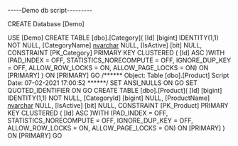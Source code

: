 -----Demo db script---------


CREATE Database [Demo]

USE [Demo]
CREATE TABLE [dbo].[Category](
	[Id] [bigint] IDENTITY(1,1) NOT NULL,
	[CategoryName] [nvarchar](50) NULL,
	[IsActive] [bit] NULL,
 CONSTRAINT [PK_Category] PRIMARY KEY CLUSTERED 
(
	[Id] ASC
)WITH (PAD_INDEX = OFF, STATISTICS_NORECOMPUTE = OFF, IGNORE_DUP_KEY = OFF, ALLOW_ROW_LOCKS = ON, ALLOW_PAGE_LOCKS = ON) ON [PRIMARY]
) ON [PRIMARY]
GO
/****** Object:  Table [dbo].[Product]    Script Date: 07-02-2021 17:00:52 ******/
SET ANSI_NULLS ON
GO
SET QUOTED_IDENTIFIER ON
GO
CREATE TABLE [dbo].[Product](
	[Id] [bigint] IDENTITY(1,1) NOT NULL,
	[CategoryId] [bigint] NULL,
	[ProductName] [nvarchar](50) NULL,
	[IsActive] [bit] NULL,
 CONSTRAINT [PK_Product] PRIMARY KEY CLUSTERED 
(
	[Id] ASC
)WITH (PAD_INDEX = OFF, STATISTICS_NORECOMPUTE = OFF, IGNORE_DUP_KEY = OFF, ALLOW_ROW_LOCKS = ON, ALLOW_PAGE_LOCKS = ON) ON [PRIMARY]
) ON [PRIMARY]
GO
